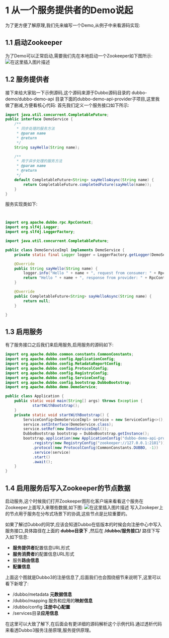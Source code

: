 # 1 从一个服务提供者的Demo说起

为了更方便了解原理,我们先来编写一个Demo,从例子中来看源码实现:

## 1.1 启动Zookeeper

为了Demo可以正常启动,需要我们先在本地启动一个Zookeeper如下图所示:
![在这里插入图片描述](/imgs/blog/source-blog/1-zookeeper.png)


## 1.2 服务提供者
接下来给大家贴一下示例源码,这个源码来源于Dubbo源码目录的	dubbo-demo/dubbo-demo-api 目录下面的dubbo-demo-api-provider子项目,这里我做了删减,方便看核心代码:
首先我们定义一个服务接口如下所示:

```java
import java.util.concurrent.CompletableFuture;
public interface DemoService {
    /**
     * 同步处理的服务方法
     * @param name
     * @return
     */
    String sayHello(String name);

    /**
     * 用于异步处理的服务方法
     * @param name
     * @return
     */
    default CompletableFuture<String> sayHelloAsync(String name) {
        return CompletableFuture.completedFuture(sayHello(name));
    }
}
```

服务实现类如下:
```java


import org.apache.dubbo.rpc.RpcContext;
import org.slf4j.Logger;
import org.slf4j.LoggerFactory;

import java.util.concurrent.CompletableFuture;

public class DemoServiceImpl implements DemoService {
    private static final Logger logger = LoggerFactory.getLogger(DemoServiceImpl.class);

    @Override
    public String sayHello(String name) {
        logger.info("Hello " + name + ", request from consumer: " + RpcContext.getServiceContext().getRemoteAddress());
        return "Hello " + name + ", response from provider: " + RpcContext.getServiceContext().getLocalAddress();
    }

    @Override
    public CompletableFuture<String> sayHelloAsync(String name) {
        return null;
    }

}
```

## 1.3 启用服务
有了服务接口之后我们来启用服务,启用服务的源码如下:

```java
import org.apache.dubbo.common.constants.CommonConstants;
import org.apache.dubbo.config.ApplicationConfig;
import org.apache.dubbo.config.MetadataReportConfig;
import org.apache.dubbo.config.ProtocolConfig;
import org.apache.dubbo.config.RegistryConfig;
import org.apache.dubbo.config.ServiceConfig;
import org.apache.dubbo.config.bootstrap.DubboBootstrap;
import org.apache.dubbo.demo.DemoService;

public class Application {
    public static void main(String[] args) throws Exception {
            startWithBootstrap();
    }
    private static void startWithBootstrap() {
        ServiceConfig<DemoServiceImpl> service = new ServiceConfig<>();
        service.setInterface(DemoService.class);
        service.setRef(new DemoServiceImpl());
        DubboBootstrap bootstrap = DubboBootstrap.getInstance();
        bootstrap.application(new ApplicationConfig("dubbo-demo-api-provider"))
            .registry(new RegistryConfig("zookeeper://127.0.0.1:2181"))
            .protocol(new ProtocolConfig(CommonConstants.DUBBO, -1))
            .service(service)
            .start()
            .await();
    }
}
```

## 1.4 启用服务后写入Zookeeper的节点数据
启动服务,这个时候我们打开Zookeeper图形化客户端来看看这个服务在Zookeeper上面写入来哪些数据,如下图:
![在这里插入图片描述](/imgs/blog/source-blog/1-zookeeper-data.png)
写入Zookeper上的节点用于服务在分布式场景下的协调,这些节点是比较重要的。

如果了解过Dubbo的同学,应该会知道Dubbo在低版本的时候会向注册中心中写入服务接口,具体路径在上面的  **dubbo目录下**  ,然后在 **/dubbo/服务接口/** 路径下写入如下信息:
* **服务提供者**配置信息URL形式
* **服务消费者**的配置信息URL形式
* 服务**路由信息**
* **配置信息**

上面这个图就是Dubbo3的注册信息了,后面我们也会围绕细节来说明下,这里可以看下新增了:
* /dubbo/metadata **元数据信息**
* /dubbo/mapping 服务和应用的**映射信息** 
* /dubbo/config **注册中心配置** 
 * /services目录**应用信息** 

在这里可以大致了解下,在后面会有更详细的源码解析这个示例代码.通过透析代码来看透Dubbo3服务注册原理,服务提供原理。

 
